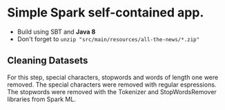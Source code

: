 # Simple Spark self-contained app.
* Build using SBT and **Java 8** 
* Don't forget to `unzip "src/main/resources/all-the-news/*.zip"`

## Cleaning Datasets
For this step, special characters, stopwords and words of length one were removed.
The special characters were removed with regular espressions.
The stopwords were removed with the Tokenizer and StopWordsRemover libraries from Spark ML.

